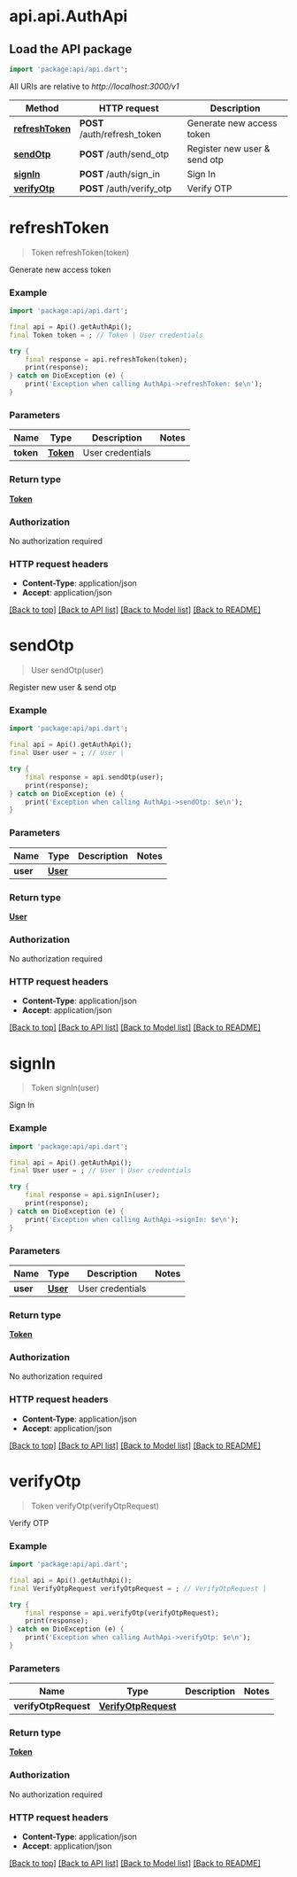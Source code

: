 # api.api.AuthApi

## Load the API package
```dart
import 'package:api/api.dart';
```

All URIs are relative to *http://localhost:3000/v1*

Method | HTTP request | Description
------------- | ------------- | -------------
[**refreshToken**](AuthApi.md#refreshtoken) | **POST** /auth/refresh_token | Generate new access token
[**sendOtp**](AuthApi.md#sendotp) | **POST** /auth/send_otp | Register new user &amp; send otp
[**signIn**](AuthApi.md#signin) | **POST** /auth/sign_in | Sign In
[**verifyOtp**](AuthApi.md#verifyotp) | **POST** /auth/verify_otp | Verify OTP


# **refreshToken**
> Token refreshToken(token)

Generate new access token

### Example
```dart
import 'package:api/api.dart';

final api = Api().getAuthApi();
final Token token = ; // Token | User credentials

try {
    final response = api.refreshToken(token);
    print(response);
} catch on DioException (e) {
    print('Exception when calling AuthApi->refreshToken: $e\n');
}
```

### Parameters

Name | Type | Description  | Notes
------------- | ------------- | ------------- | -------------
 **token** | [**Token**](Token.md)| User credentials | 

### Return type

[**Token**](Token.md)

### Authorization

No authorization required

### HTTP request headers

 - **Content-Type**: application/json
 - **Accept**: application/json

[[Back to top]](#) [[Back to API list]](../README.md#documentation-for-api-endpoints) [[Back to Model list]](../README.md#documentation-for-models) [[Back to README]](../README.md)

# **sendOtp**
> User sendOtp(user)

Register new user & send otp

### Example
```dart
import 'package:api/api.dart';

final api = Api().getAuthApi();
final User user = ; // User | 

try {
    final response = api.sendOtp(user);
    print(response);
} catch on DioException (e) {
    print('Exception when calling AuthApi->sendOtp: $e\n');
}
```

### Parameters

Name | Type | Description  | Notes
------------- | ------------- | ------------- | -------------
 **user** | [**User**](User.md)|  | 

### Return type

[**User**](User.md)

### Authorization

No authorization required

### HTTP request headers

 - **Content-Type**: application/json
 - **Accept**: application/json

[[Back to top]](#) [[Back to API list]](../README.md#documentation-for-api-endpoints) [[Back to Model list]](../README.md#documentation-for-models) [[Back to README]](../README.md)

# **signIn**
> Token signIn(user)

Sign In

### Example
```dart
import 'package:api/api.dart';

final api = Api().getAuthApi();
final User user = ; // User | User credentials

try {
    final response = api.signIn(user);
    print(response);
} catch on DioException (e) {
    print('Exception when calling AuthApi->signIn: $e\n');
}
```

### Parameters

Name | Type | Description  | Notes
------------- | ------------- | ------------- | -------------
 **user** | [**User**](User.md)| User credentials | 

### Return type

[**Token**](Token.md)

### Authorization

No authorization required

### HTTP request headers

 - **Content-Type**: application/json
 - **Accept**: application/json

[[Back to top]](#) [[Back to API list]](../README.md#documentation-for-api-endpoints) [[Back to Model list]](../README.md#documentation-for-models) [[Back to README]](../README.md)

# **verifyOtp**
> Token verifyOtp(verifyOtpRequest)

Verify OTP

### Example
```dart
import 'package:api/api.dart';

final api = Api().getAuthApi();
final VerifyOtpRequest verifyOtpRequest = ; // VerifyOtpRequest | 

try {
    final response = api.verifyOtp(verifyOtpRequest);
    print(response);
} catch on DioException (e) {
    print('Exception when calling AuthApi->verifyOtp: $e\n');
}
```

### Parameters

Name | Type | Description  | Notes
------------- | ------------- | ------------- | -------------
 **verifyOtpRequest** | [**VerifyOtpRequest**](VerifyOtpRequest.md)|  | 

### Return type

[**Token**](Token.md)

### Authorization

No authorization required

### HTTP request headers

 - **Content-Type**: application/json
 - **Accept**: application/json

[[Back to top]](#) [[Back to API list]](../README.md#documentation-for-api-endpoints) [[Back to Model list]](../README.md#documentation-for-models) [[Back to README]](../README.md)

